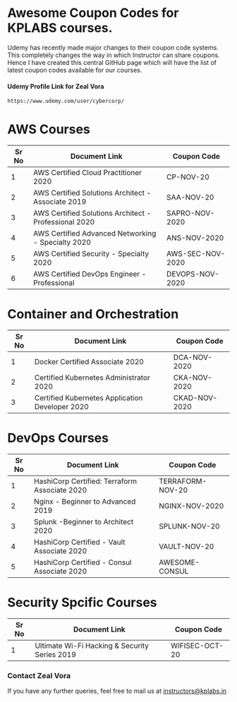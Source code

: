 # Awesome Coupon Codes for KPLABS courses.

Udemy has recently made major changes to their coupon code systems. This completely changes the way in which Instructor can share coupons. Hence I have created this central GitHub page which will have the list of latest coupon codes available for our courses.

#### Udemy Profile Link for Zeal Vora

```sh
https://www.udemy.com/user/cybercorp/
```

# AWS Courses 

| Sr No | Document Link | Coupon Code |
| ------ | ------ | ------ |
| 1 |AWS Certified Cloud Practitioner 2020 | CP-NOV-20	 | 
| 2 |AWS Certified Solutions Architect - Associate  2019| SAA-NOV-20 |
| 3 |AWS Certified Solutions Architect - Professional 2020 | SAPRO-NOV-2020 |
| 4 |AWS Certified Advanced Networking - Specialty 2020 | ANS-NOV-2020 |
| 5 |AWS Certified Security - Specialty 2020 | AWS-SEC-NOV-2020 |
| 6 |AWS Certified DevOps Engineer - Professional | DEVOPS-NOV-2020 |

# Container and Orchestration

| Sr No | Document Link | Coupon Code |
| ------ | ------ | ------ |
| 1 | Docker Certified Associate 2020 | DCA-NOV-2020 | 
| 2 | Certified Kubernetes Administrator 2020 | CKA-NOV-2020 | 
| 3 | Certified Kubernetes Application Developer 2020 | CKAD-NOV-2020 | 

# DevOps Courses

| Sr No | Document Link | Coupon Code |
| ------ | ------ | ------ |
| 1 | HashiCorp Certified: Terraform Associate 2020 | TERRAFORM-NOV-20 | 
| 2 | Nginx - Beginner to Advanced 2019 | NGINX-NOV-2020 | 
| 3 | Splunk  -Beginner to Architect 2020 | SPLUNK-NOV-20 | 
| 4 | HashiCorp Certified - Vault Associate 2020 | VAULT-NOV-20 | 
| 5 | HashiCorp Certified - Consul Associate 2020 | AWESOME-CONSUL | 


# Security Spcific Courses

| Sr No | Document Link | Coupon Code |
| ------ | ------ | ------ |
| 1 | Ultimate Wi-Fi Hacking & Security Series 2019 | WIFISEC-OCT-20 | 


### Contact Zeal Vora
If you have any further queries, feel free to mail us at instructors@kplabs.in
